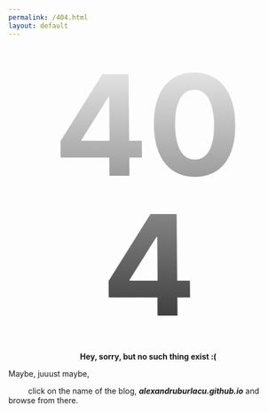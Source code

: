```yaml
---
permalink: /404.html
layout: default
---
```



<style type="text/css" media="screen">
  .jitter-forward {
  animation-name: jitter;
  animation-duration: 0.2s;
  animation-timing-function: linear;
  animation-delay: 0s;
  animation-fill-mode: none;
  animation-iteration-count: infinite;
  animation-play-state: paused;

  animation-direction: forward;
  animation-play-state: running;
}
.jitter-reverse {
  animation-name: jitter;
  animation-duration: 0.2s;
  animation-timing-function: linear;
  animation-delay: 0s;
  animation-fill-mode: none;
  animation-iteration-count: infinite;
  animation-play-state: paused;

  animation-direction: reverse;
  animation-play-state: running;
}
@keyframes jitter {
  0% {
    transform: skew(0deg) translate(0px, 0px);
  }
  17% {
    transform: skew(0.5deg) translate(-1px, 0px);
  }
  32% {
    transform: skew(0.5deg) translate(0px, 0px);
  }
  48% {
    transform: skew(0deg) translate(0px, 0px);
  }
  63% {
    transform: skew(-0.5deg) translate(1px, 0px);
  }
  79% {
    transform: skew(-0.5deg) translate(0px, 0px);
  }
  100% {
    transform: skew(0deg) translate(0px, 0px);
  }
}
</style>

<style type="text/css" media="screen">
  .container {
    margin: 10px auto;
    max-width: 600px;
    text-align: center;
  }
  h1 {
    margin: 30px 0;
    font-size: 18em;
    line-height: 1;
    letter-spacing: -1px;
    background: -webkit-linear-gradient(#eee, #333);
    -webkit-background-clip: text;
    background-clip: text;
    -webkit-text-fill-color: transparent;
  }
  #subtext {
    text-align: left;
  }
</style>


<div class="container">
  <div class="jitter-forward">
    <h1>404</h1>
  </div>

  <p><strong>Hey, sorry, but no such thing exist :(</strong></p>
  <p id="subtext">Maybe, juuust maybe,</p>
  <p id="subtext">&nbsp;&nbsp;&nbsp;&nbsp;&nbsp;&nbsp;&nbsp;&nbsp; click on the name of the blog, <i><strong>alexandruburlacu.github.io</strong></i> and browse from there.</p>
</div>

